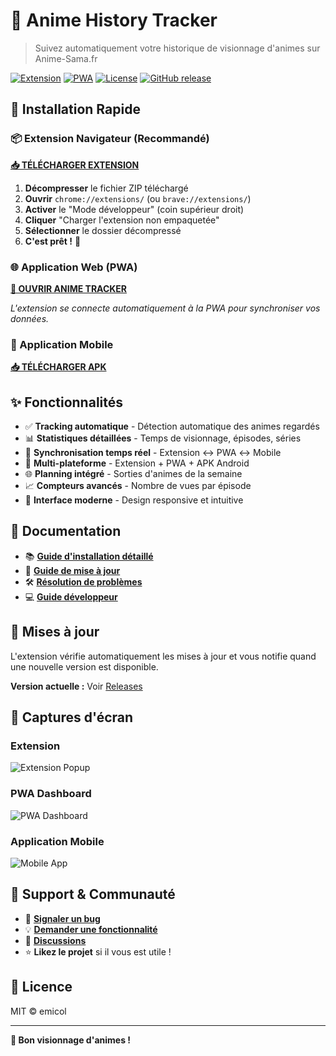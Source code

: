 # 🎌 Anime History Tracker

> Suivez automatiquement votre historique de visionnage d'animes sur Anime-Sama.fr

[![Extension](https://img.shields.io/badge/Extension-Chrome%2FBrave-blue)](https://github.com/emicol/animeTracker/releases/latest)
[![PWA](https://img.shields.io/badge/PWA-Live-green)](https://emicol.github.io/animeTracker/)
[![License](https://img.shields.io/badge/License-MIT-yellow)](LICENSE)
[![GitHub release](https://img.shields.io/github/v/release/emicol/animeTracker)](https://github.com/emicol/animeTracker/releases)

## 🚀 Installation Rapide

### 📦 Extension Navigateur (Recommandé)

**[📥 TÉLÉCHARGER EXTENSION](https://github.com/emicol/animeTracker/releases/latest/download/anime-tracker-extension-latest.zip)**

1. **Décompresser** le fichier ZIP téléchargé
2. **Ouvrir** `chrome://extensions/` (ou `brave://extensions/`)
3. **Activer** le "Mode développeur" (coin supérieur droit)
4. **Cliquer** "Charger l'extension non empaquetée"
5. **Sélectionner** le dossier décompressé
6. **C'est prêt !** 🎉

### 🌐 Application Web (PWA)

**[🔗 OUVRIR ANIME TRACKER](https://emicol.github.io/animeTracker/)**

*L'extension se connecte automatiquement à la PWA pour synchroniser vos données.*

### 📱 Application Mobile

**[📥 TÉLÉCHARGER APK](https://github.com/emicol/animeTracker/releases/latest/download/anime-tracker-mobile.apk)**

## ✨ Fonctionnalités

- ✅ **Tracking automatique** - Détection automatique des animes regardés
- 📊 **Statistiques détaillées** - Temps de visionnage, épisodes, séries
- 🔄 **Synchronisation temps réel** - Extension ↔ PWA ↔ Mobile  
- 📱 **Multi-plateforme** - Extension + PWA + APK Android
- 🌐 **Planning intégré** - Sorties d'animes de la semaine
- 📈 **Compteurs avancés** - Nombre de vues par épisode
- 🎨 **Interface moderne** - Design responsive et intuitive

## 📖 Documentation

- 📚 **[Guide d'installation détaillé](docs/EXTENSION_INSTALL.md)**
- 🔄 **[Guide de mise à jour](docs/UPDATE_GUIDE.md)**
- 🛠️ **[Résolution de problèmes](docs/TROUBLESHOOTING.md)**
- 💻 **[Guide développeur](docs/DEVELOPMENT.md)**

## 🔄 Mises à jour

L'extension vérifie automatiquement les mises à jour et vous notifie quand une nouvelle version est disponible.

**Version actuelle :** Voir [Releases](https://github.com/emicol/animeTracker/releases/latest)

## 📸 Captures d'écran

### Extension
![Extension Popup](assets/screenshots/extension-popup.png)

### PWA Dashboard  
![PWA Dashboard](assets/screenshots/pwa-dashboard.png)

### Application Mobile
![Mobile App](assets/screenshots/mobile-app.png)

## 🤝 Support & Communauté

- 🐛 **[Signaler un bug](https://github.com/emicol/animeTracker/issues/new?template=bug_report.md)**
- 💡 **[Demander une fonctionnalité](https://github.com/emicol/animeTracker/issues/new?template=feature_request.md)**
- 💬 **[Discussions](https://github.com/emicol/animeTracker/discussions)**
- ⭐ **Likez le projet** si il vous est utile !

## 📄 Licence

MIT © emicol

---

**🎌 Bon visionnage d'animes !**
